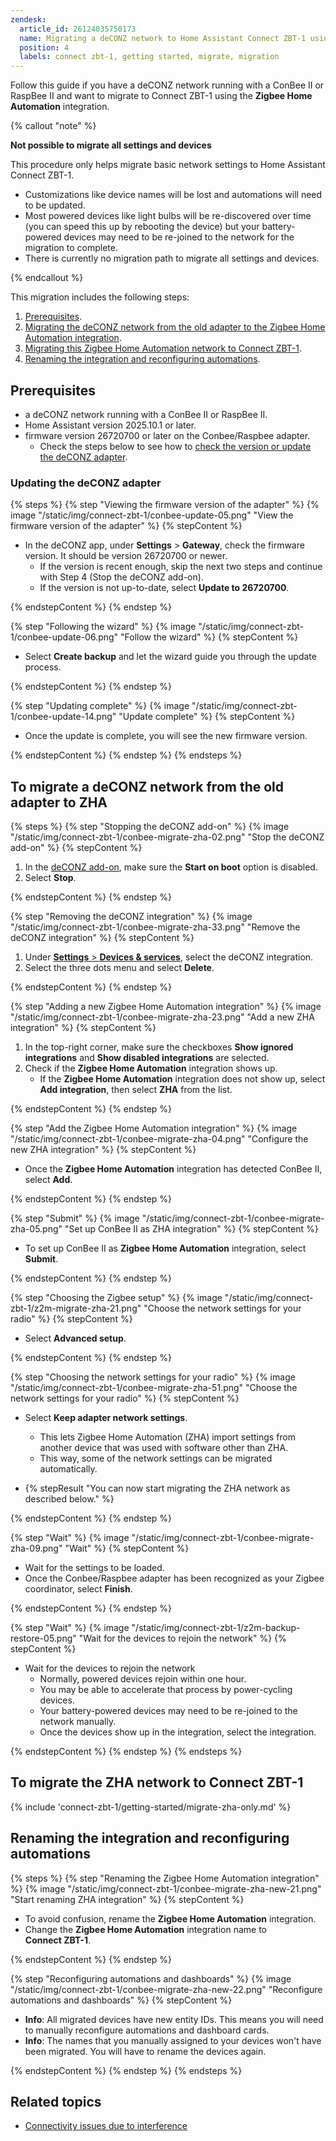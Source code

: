 ```yaml
---
zendesk:
  article_id: 26124035750173
  name: Migrating a deCONZ network to Home Assistant Connect ZBT-1 using Zigbee Home Automation (ZHA)
  position: 4
  labels: connect zbt-1, getting started, migrate, migration
---
```


Follow this guide if you have a deCONZ network running with a ConBee II or RaspBee II and want to migrate to Connect&nbsp;ZBT-1 using the **Zigbee Home Automation** integration.

{% callout "note" %}

**Not possible to migrate all settings and devices**

This procedure only helps migrate basic network settings to Home Assistant Connect&nbsp;ZBT-1.

- Customizations like device names will be lost and automations will need to be updated.
- Most powered devices like light bulbs will be re-discovered over time (you can speed this up by rebooting the device) but your battery-powered devices may need to be re-joined to the network for the migration to complete.
- There is currently no migration path to migrate all settings and devices.

{% endcallout %}

This migration includes the following steps:

1. [Prerequisites](#prerequisites).
2. [Migrating the deCONZ network from the old adapter to the Zigbee Home Automation integration](#to-migrate-a-deconz-network-from-the-old-adapter-to-zha).
3. [Migrating this Zigbee Home Automation network to Connect&nbsp;ZBT-1](#to-migrate-the-zha-network-to-connectzbt-1).
4. [Renaming the integration and reconfiguring automations](#renaming-the-integration-and-reconfiguring-automations).

## Prerequisites

- a deCONZ network running with a ConBee II or RaspBee II.
- Home Assistant version 2025.10.1 or later.
- firmware version 26720700 or later on the Conbee/Raspbee adapter.
  - Check the steps below to see how to [check the version or update the deCONZ adapter](#updating-the-deconz-adapter).

### Updating the deCONZ adapter

{% steps %}
{% step "Viewing the firmware version of the adapter" %}
{% image "/static/img/connect-zbt-1/conbee-update-05.png" "View the firmware version of the adapter" %}
{% stepContent %}

- In the deCONZ app, under **Settings** > **Gateway**, check the firmware version. It should be version 26720700 or newer.
  - If the version is recent enough, skip the next two steps and continue with Step 4 (Stop the deCONZ add-on).
  - If the version is not up-to-date, select **Update to 26720700**.

{% endstepContent %}
{% endstep %}

{% step "Following the wizard" %}
{% image "/static/img/connect-zbt-1/conbee-update-06.png" "Follow the wizard" %}
{% stepContent %}

- Select **Create backup** and let the wizard guide you through the update process.

{% endstepContent %}
{% endstep %}

{% step "Updating complete" %}
{% image "/static/img/connect-zbt-1/conbee-update-14.png" "Update complete" %}
{% stepContent %}

- Once the update is complete, you will see the new firmware version.

{% endstepContent %}
{% endstep %}
{% endsteps %}

## To migrate a deCONZ network from the old adapter to ZHA

{% steps %}
{% step "Stopping the deCONZ add-on" %}
{% image "/static/img/connect-zbt-1/conbee-migrate-zha-02.png" "Stop the deCONZ add-on" %}
{% stepContent %}

1. In the [deCONZ add-on](https://my.home-assistant.io/redirect/supervisor_addon/?addon=core_deconz), make sure the **Start on boot** option is disabled.
2. Select **Stop**.

{% endstepContent %}
{% endstep %}

{% step "Removing the deCONZ integration" %}
{% image "/static/img/connect-zbt-1/conbee-migrate-zha-33.png" "Remove the deCONZ integration" %}
{% stepContent %}

1. Under [**Settings** > **Devices & services**](https://my.home-assistant.io/redirect/integrations/), select the deCONZ integration.
2. Select the three dots menu and select **Delete**.

{% endstepContent %}
{% endstep %}

{% step "Adding a new Zigbee Home Automation integration" %}
{% image "/static/img/connect-zbt-1/conbee-migrate-zha-23.png" "Add a new ZHA integration" %}
{% stepContent %}

1. In the top-right corner, make sure the checkboxes **Show ignored integrations** and **Show disabled integrations** are selected.
2. Check if the **Zigbee Home Automation** integration shows up.
   - If the **Zigbee Home Automation** integration does not show up, select **Add integration**, then select **ZHA** from the list.

{% endstepContent %}
{% endstep %}

{% step "Add the Zigbee Home Automation integration" %}
{% image "/static/img/connect-zbt-1/conbee-migrate-zha-04.png" "Configure the new ZHA integration" %}
{% stepContent %}

- Once the **Zigbee Home Automation** integration has detected ConBee II, select **Add**.

{% endstepContent %}
{% endstep %}

{% step "Submit" %}
{% image "/static/img/connect-zbt-1/conbee-migrate-zha-05.png" "Set up ConBee II as ZHA integration" %}
{% stepContent %}

- To set up ConBee II as **Zigbee Home Automation** integration, select **Submit**.

{% endstepContent %}
{% endstep %}

{% step "Choosing the Zigbee setup" %}
{% image "/static/img/connect-zbt-1/z2m-migrate-zha-21.png" "Choose the network settings for your radio" %}
{% stepContent %}

- Select **Advanced setup**.

{% endstepContent %}
{% endstep %}

{% step "Choosing the network settings for your radio" %}
{% image "/static/img/connect-zbt-1/conbee-migrate-zha-51.png" "Choose the network settings for your radio" %}
{% stepContent %}

- Select **Keep adapter network settings**.
  - This lets Zigbee Home Automation (ZHA) import settings from another device that was used with software other than ZHA.
  - This way, some of the network settings can be migrated automatically.

- {% stepResult "You can now start migrating the ZHA network as described below." %}

{% endstepContent %}
{% endstep %}

{% step "Wait" %}
{% image "/static/img/connect-zbt-1/conbee-migrate-zha-09.png" "Wait" %}
{% stepContent %}

- Wait for the settings to be loaded.
- Once the Conbee/Raspbee adapter has been recognized as your Zigbee coordinator, select **Finish**.

{% endstepContent %}
{% endstep %}

{% step "Wait" %}
{% image "/static/img/connect-zbt-1/z2m-backup-restore-05.png" "Wait for the devices to rejoin the network" %}
{% stepContent %}

- Wait for the devices to rejoin the network
  - Normally, powered devices rejoin within one hour.
  - You may be able to accelerate that process by power-cycling devices.
  - Your battery-powered devices may need to be re-joined to the network manually.
  - Once the devices show up in the integration, select the integration.

{% endstepContent %}
{% endstep %}
{% endsteps %}

## To migrate the ZHA network to Connect&nbsp;ZBT-1

{% include 'connect-zbt-1/getting-started/migrate-zha-only.md' %}

## Renaming the integration and reconfiguring automations

{% steps %}
{% step "Renaming the Zigbee Home Automation integration" %}
{% image "/static/img/connect-zbt-1/conbee-migrate-zha-new-21.png" "Start renaming ZHA integration" %}
{% stepContent %}

- To avoid confusion, rename the **Zigbee Home Automation** integration.
- Change the **Zigbee Home Automation** integration name to **Connect ZBT-1**.

{% endstepContent %}
{% endstep %}

{% step "Reconfiguring automations and dashboards" %}
{% image "/static/img/connect-zbt-1/conbee-migrate-zha-new-22.png" "Reconfigure automations and dashboards" %}
{% stepContent %}

- **Info**: All migrated devices have new entity IDs. This means you will need to manually reconfigure automations and dashboard cards.
- **Info**: The names that you manually assigned to your devices won't have been migrated. You will have to rename the devices again.

{% endstepContent %}
{% endstep %}
{% endsteps %}

## Related topics

- [Connectivity issues due to interference](/hc/en-us/articles/26124431414557)
